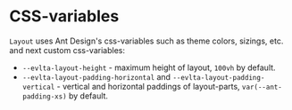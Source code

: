 # CSS-variables

`Layout` uses Ant Design's css-variables such as theme colors, sizings, etc. and next custom css-variables:

- `--evlta-layout-height` - maximum height of layout, `100vh` by default.
- `--evlta-layout-padding-horizontal` and `--evlta-layout-padding-vertical` - vertical and horizontal paddings of layout-parts, `var(--ant-padding-xs)` by default.
